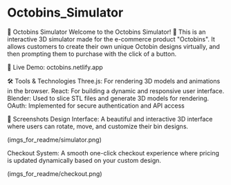# Octobins_Simulator

🧩 Octobins Simulator
Welcome to the Octobins Simulator! 🎉 This is an interactive 3D simulator made for the e-commerce product "Octobins". It allows customers to create their own unique Octobin designs virtually, and then prompting them to purchase with the click of a button.

🔗 Live Demo: octobins.netlify.app

🛠️ Tools & Technologies
Three.js: For rendering 3D models and animations in the browser.
React: For building a dynamic and responsive user interface.
Blender: Used to slice STL files and generate 3D models for rendering.
OAuth: Implemented for secure authentication and API access

📸 Screenshots
Design Interface: A beautiful and interactive 3D interface where users can rotate, move, and customize their bin designs.

(imgs_for_readme/simulator.png)

Checkout System: A smooth one-click checkout experience where pricing is updated dynamically based on your custom design.

(imgs_for_readme/checkout.png)
